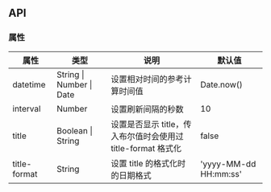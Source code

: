 ## API

### 属性

| 属性         | 类型                     | 说明                                                         | 默认值                |
| ------------ | ------------------------ | ------------------------------------------------------------ | --------------------- |
| datetime     | String \| Number \| Date | 设置相对时间的参考计算时间值                                 | Date.now()            |
| interval     | Number                   | 设置刷新间隔的秒数                                           | 10                    |
| title        | Boolean \| String        | 设置是否显示 title，传入布尔值时会使用过 title-format 格式化 | false                 |
| title-format | String                   | 设置 title 的格式化时的日期格式                              | 'yyyy-MM-dd HH:mm:ss' |

